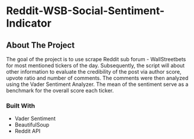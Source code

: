 # Reddit-WSB-Social-Sentiment-Indicator
 
<!-- ABOUT THE PROJECT -->
## About The Project
The goal of the project is to use scrape Reddit sub forum - WallStreetbets for most mentioned tickers of the day. Subsequently, the script will about other information to evaluate the credibility of the post via author score, upvote ratio and number of comments. The comments were then analyzed using the Vader Sentiment Analyzer. The mean of the sentiment serve as a benchmark for the overall score each ticker.

### Built With
* Vader Sentiment
* BeautifulSoup
* Reddit API
